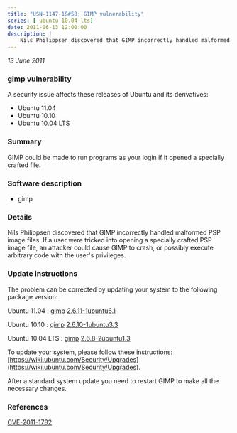 ```yaml
---
title: "USN-1147-1&#58; GIMP vulnerability"
series: [ ubuntu-10.04-lts]
date: 2011-06-13 12:00:00
description: |
    Nils Philippsen discovered that GIMP incorrectly handled malformed PSP image files. If a user were tricked into opening a specially crafted PSP image file, an attacker could cause GIMP to crash, or possibly execute arbitrary code with the user&#39;s privileges. 
--- 
```

 
 

*13 June 2011*

### gimp vulnerability

A security issue affects these releases of Ubuntu and its derivatives:

* Ubuntu 11.04
* Ubuntu 10.10
* Ubuntu 10.04 LTS

### Summary

GIMP could be made to run programs as your login if it opened a specially crafted file.

### Software description

* gimp 

### Details

Nils Philippsen discovered that GIMP incorrectly handled malformed PSP image files. If a user were tricked into opening a specially crafted PSP image file, an attacker could cause GIMP to crash, or possibly execute arbitrary code with the user&#39;s privileges. 

### Update instructions

The problem can be corrected by updating your system to the following package version:

Ubuntu 11.04
 : [gimp](https://launchpad.net/ubuntu/+source/gimp) <span> [2.6.11-1ubuntu6.1](https://launchpad.net/ubuntu/+source/gimp/2.6.11-1ubuntu6.1) </span> 

Ubuntu 10.10
 : [gimp](https://launchpad.net/ubuntu/+source/gimp) <span> [2.6.10-1ubuntu3.3](https://launchpad.net/ubuntu/+source/gimp/2.6.10-1ubuntu3.3) </span> 

Ubuntu 10.04 LTS
 : [gimp](https://launchpad.net/ubuntu/+source/gimp) <span> [2.6.8-2ubuntu1.3](https://launchpad.net/ubuntu/+source/gimp/2.6.8-2ubuntu1.3) </span> 

To update your system, please follow these instructions: [https://wiki.ubuntu.com/Security/Upgrades](https://wiki.ubuntu.com/Security/Upgrades).

After a standard system update you need to restart GIMP to make all the necessary changes. 

### References

 
 [CVE-2011-1782](http://people.ubuntu.com/~ubuntu-security/cve/CVE-2011-1782)
 

